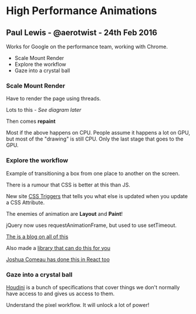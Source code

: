 # High Performance Animations

## Paul Lewis - @aerotwist - 24th Feb 2016


Works for Google on the performance team, working with Chrome.

 - Scale Mount Render
 - Explore the workflow
 - Gaze into a crystal ball
 

### Scale Mount Render

Have to render the page using threads. 

Lots to this - _See diagram later_

Then comes **repaint**

Most if the above happens on CPU. People assume it happens a lot on GPU, but most of the "drawing" is still CPU. Only the last stage that goes to the GPU.


### Explore the workflow

Example of transitioning a box from one place to another on the screen.

There is a rumour that CSS is better at this than JS.

New site [CSS Triggers](http://csstriggers.com) that tells you what else is updated when you update a CSS Attribute.

The enemies of animation are **Layout** and **Paint**!

jQuery now uses requestAnimationFrame, but used to use setTimeout.

[The is a blog on all of this](https://aerotwist.com/blog/flip-your-animations/)

Also made a [library that can do this for you](https://github.com/googlechrome/flipjs)

[Joshua Comeau has done this in React too](https://github.com/joshwcomeau/react-flip-move)

### Gaze into a crystal ball

[Houdini](https://github.com/w3c/css-houdini-drafts/wiki/specs) is a bunch of specifications that cover things we don't normally have access to and gives us access to them.

Understand the pixel workflow. It will unlock a lot of power!




